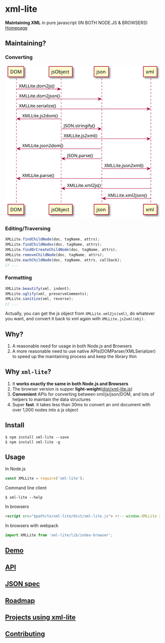 xml-lite
========

**Maintaining XML** in pure javascript (IN BOTH NODE.JS & BROWSERS) [Homepage][homepage]

## Maintaining?

### Converting

![converting](./doc/uml/converting.svg)

### Editing/Traversing

```javascript
XMLLite.findChildNode(doc, tagName, attrs);
XMLLite.findChildNodes(doc, tagName, attrs);
XMLLite.findOrCreateChildNode(doc, tagName, attrs);
XMLLite.removeChildNode(doc, tagName, attrs);
XMLLite.eachChildNode(doc, tagName, attrs, callback);
// ...
```

### Formatting

```javascript
XMLLite.beautify(xml, indent);
XMLLite.uglify(xml, preserveComments);
XMLLite.sanitize(xml, reverse);
// ...
```

Actually, you can get the js object from `XMLLite.xml2js(xml)`, do whatever you want, and convert it back to xml again with `XMLLite.js2xml(obj)`.

## Why?

1. A reasonable need for usage in both Node.js and Browsers
2. A more reasonable need to use native APIs(DOMParser/XMLSerializer) to speed up the maintaining process and keep the library thin

## Why `xml-lite`?

1. It **works exactly the same in both Node.js and Browsers**
2. The browser version is supper **light-weight**([dist/xml-lite.js](./dist/xml-lite.js))
3. **Convenient** APIs for converting between xml/js/json/DOM, and lots of helpers to maintain the data structures
4. Super **fast**. it takes less than 30ms to convert an xml document with over 1,000 nodes into a js object

## Install

```shell
$ npm install xml-lite --save
$ npm install xml-lite -g
```

## Usage

In Node.js

```javascript
const XMLLite = require('xml-lite');
```

Command line client

```shell
$ xml-lite --help
```

In browsers

```html
<script src="$path/to/xml-lite/dist/xml-lite.js"> <!-- window.XMLLite is available -->
```

In browsers with webpack

```javascript
import XMLLite from 'xml-lite/lib/index-browser';
```

## [Demo][homepage]

## [API](./doc/api.md)

## [JSON spec](./doc/json-spec.md)

## [Roadmap](./doc/roadmap.md)

## [Projects using xml-lite](./doc/projects-using-xml-lite.md)

## [Contributing](./doc/contributing.md)

[homepage]: https://leungwensen.github.io/xml-lite/
